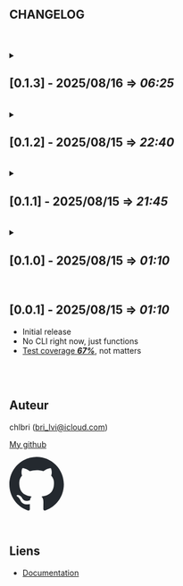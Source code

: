 ## CHANGELOG

<br/>
<br/>

<details>
<summary>

## **[0.1.3] - 2025/08/16** => _06:25_

</summary>

- Improve watcher
- Improve npm scripts
- Improve CI
- Add TODOs
- <u>Test coverage **_74.04%_**</u>, not matters

</details>

<br/>

<details>
<summary>

## **[0.1.2] - 2025/08/15** => _22:40_

</summary>

- Fix watcher
- <u>Test coverage **_74.04%_**</u>, not matters

</details>

<br/>

<details>
<summary>

## **[0.1.1] - 2025/08/15** => _21:45_

</summary>

- Improve CLI speed
- <u>Test coverage **_71.79%_**</u>, not matters

</details>

<br/>

<details>
<summary>

## **[0.1.0] - 2025/08/15** => _01:10_

</summary>

- Add the cli
- CLI is tested
- <u>Test coverage **_71.79%_**</u>, not matters

</details>

<br/>

## **[0.0.1] - 2025/08/15** => _01:10_

</summary>

- Initial release
- No CLI right now, just functions
- <u>Test coverage **_67%_**</u>, not matters

</details>

<br/>

<br/>

## Auteur

chlbri (bri_lvi@icloud.com)

[My github](https://github.com/chlbri?tab=repositories)

[<svg width="98" height="96" xmlns="http://www.w3.org/2000/svg"><path fill-rule="evenodd" clip-rule="evenodd" d="M48.854 0C21.839 0 0 22 0 49.217c0 21.756 13.993 40.172 33.405 46.69 2.427.49 3.316-1.059 3.316-2.362 0-1.141-.08-5.052-.08-9.127-13.59 2.934-16.42-5.867-16.42-5.867-2.184-5.704-5.42-7.17-5.42-7.17-4.448-3.015.324-3.015.324-3.015 4.934.326 7.523 5.052 7.523 5.052 4.367 7.496 11.404 5.378 14.235 4.074.404-3.178 1.699-5.378 3.074-6.6-10.839-1.141-22.243-5.378-22.243-24.283 0-5.378 1.94-9.778 5.014-13.2-.485-1.222-2.184-6.275.486-13.038 0 0 4.125-1.304 13.426 5.052a46.97 46.97 0 0 1 12.214-1.63c4.125 0 8.33.571 12.213 1.63 9.302-6.356 13.427-5.052 13.427-5.052 2.67 6.763.97 11.816.485 13.038 3.155 3.422 5.015 7.822 5.015 13.2 0 18.905-11.404 23.06-22.324 24.283 1.78 1.548 3.316 4.481 3.316 9.126 0 6.6-.08 11.897-.08 13.526 0 1.304.89 2.853 3.316 2.364 19.412-6.52 33.405-24.935 33.405-46.691C97.707 22 75.788 0 48.854 0z" fill="#24292f"/></svg>](https://github.com/chlbri?tab=repositories)

<br/>

## Liens

- [Documentation](https://github.com/chlbri/new-package)
